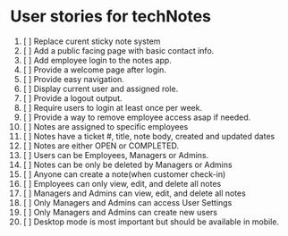 # User stories for techNotes

1. [ ] Replace curent sticky note system
2. [ ] Add a public facing page with basic contact info.
3. [ ] Add employee login to the notes app.
4. [ ] Provide a welcome page after login.
5. [ ] Provide easy navigation.
6. [ ] Display current user and assigned role.
7. [ ] Provide a logout output.
8. [ ] Require users to login at least once per week.
9. [ ] Provide a way to remove employee access asap if needed.
10. [ ] Notes are assigned to specific employees
11. [ ] Notes have a ticket #, title, note body, created and updated dates
12. [ ] Notes are either OPEN or COMPLETED.
13. [ ] Users can be Employees, Managers or Admins.
14. [ ] Notes can be only be deleted by Managers or Admins
15. [ ] Anyone can create a note(when customer check-in)
16. [ ] Employees can only view, edit, and delete all notes
17. [ ] Managers and Admins can view, edit, and delete all notes
18. [ ] Only Managers and Admins can access User Settings
19. [ ] Only Managers and Admins can create new users
20. [ ] Desktop mode is most important but should be available in mobile.
